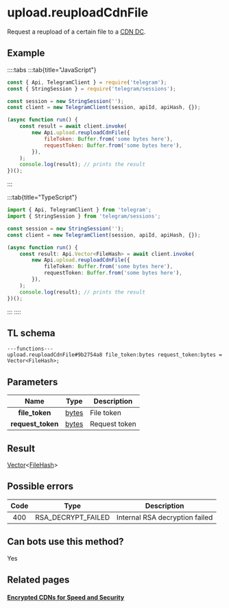 # upload.reuploadCdnFile

Request a reupload of a certain file to a [CDN DC](https://core.telegram.org/cdn).

## Example

::::tabs
:::tab{title="JavaScript"}

```js
const { Api, TelegramClient } = require('telegram');
const { StringSession } = require('telegram/sessions');

const session = new StringSession('');
const client = new TelegramClient(session, apiId, apiHash, {});

(async function run() {
    const result = await client.invoke(
        new Api.upload.reuploadCdnFile({
            fileToken: Buffer.from('some bytes here'),
            requestToken: Buffer.from('some bytes here'),
        }),
    );
    console.log(result); // prints the result
})();
```

:::

:::tab{title="TypeScript"}

```ts
import { Api, TelegramClient } from 'telegram';
import { StringSession } from 'telegram/sessions';

const session = new StringSession('');
const client = new TelegramClient(session, apiId, apiHash, {});

(async function run() {
    const result: Api.Vector<FileHash> = await client.invoke(
        new Api.upload.reuploadCdnFile({
            fileToken: Buffer.from('some bytes here'),
            requestToken: Buffer.from('some bytes here'),
        }),
    );
    console.log(result); // prints the result
})();
```

:::
::::

## TL schema

```
---functions---
upload.reuploadCdnFile#9b2754a8 file_token:bytes request_token:bytes = Vector<FileHash>;
```

## Parameters

|       Name        | Type                                          | Description   |
| :---------------: | --------------------------------------------- | ------------- |
|  **file_token**   | [bytes](https://core.telegram.org/type/bytes) | File token    |
| **request_token** | [bytes](https://core.telegram.org/type/bytes) | Request token |

## Result

[Vector](https://core.telegram.org/type/Vector%20t)<[FileHash](https://core.telegram.org/type/FileHash)>

## Possible errors

| Code | Type               | Description                    |
| :--: | ------------------ | ------------------------------ |
| 400  | RSA_DECRYPT_FAILED | Internal RSA decryption failed |

## Can bots use this method?

Yes

## Related pages

#### [Encrypted CDNs for Speed and Security](https://core.telegram.org/cdn)
